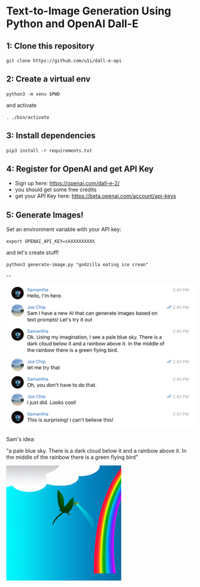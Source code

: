 # Text-to-Image Generation Using Python and OpenAI Dall-E

## 1: Clone this repository

`git clone https://github.com/u1i/dall-e-api`

## 2: Create a virtual env

`python3 -m venv $PWD`

and activate

`. ./bin/activate`

## 3: Install dependencies

`pip3 install -r requirements.txt`

## 4: Register for OpenAI and get API Key

* Sign up here: https://openai.com/dall-e-2/
* you should get some free credits
* get your API Key here: https://beta.openai.com/account/api-keys

## 5: Generate Images!

Set an environment variable with your API key:

`export OPENAI_API_KEY=skXXXXXXXXX`

and let's create stuff!

`python3 generate-image.py "godzilla eating ice crean"`

--

![](sam.png)

Sam's idea:

"a pale blue sky. There is a dark cloud below it and a rainbow above it. In the middle of the rainbow there is a green flying bird"

![](sam-out.png)